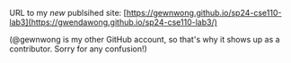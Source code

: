 URL to my *new* publsihed site: [https://gewnwong.github.io/sp24-cse110-lab3](https://gwendawong.github.io/sp24-cse110-lab3/)

(@gewnwong is my other GitHub account, so that's why it shows up as a contributor. Sorry for any confusion!)
